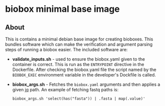 # biobox minimal base image

## About

This is contains a minimal debian base image for creating bioboxes. This
bundles software which can make the verification and argument parsing steps of
running a biobox easier. The included software are:

  * **validate_inputs.sh** - used to ensure the biobox.yaml given to the
    container is correct. This is run as the `ENTRYPOINT` directive in the
    Dockerfile. After checking the biobox.yaml file the script named by the
    `BIOBOX_EXEC` environment variable in the developer's Dockfile is called.

  * **biobox_args.sh** - Fetches the `biobox.yaml` arguments and then applies a
    given [jq][] path. An example of fetching fastq paths is:

    ```
    biobox_args.sh 'select(has("fasta")) | .fasta | map(.value)'
    ```

[jq]: https://stedolan.github.io/jq/manual/

